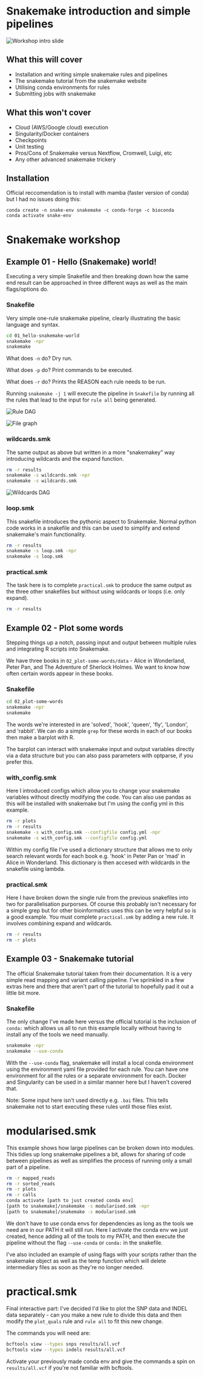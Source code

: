 # Snakemake introduction and simple pipelines

![Workshop intro slide](Images/Workshop-intro.png)

## What this will cover

* Installation and writing simple snakemake rules and pipelines
* The snakemake tutorial from the snakemake website
* Utilising conda environments for rules
* Submitting jobs with snakemake

## What this won't cover

* Cloud (AWS/Google cloud) execution
* Singularity/Docker containers
* Checkpoints
* Unit testing
* Pros/Cons of Snakemake versus Nextflow, Cromwell, Luigi, etc
* Any other advanced snakemake trickery


## Installation

Official reccomendation is to install with mamba (faster version of conda) but I had no issues doing this:
```
conda create -n snake-env snakemake -c conda-forge -c bioconda
conda activate snake-env
```

# Snakemake workshop

## Example 01 - Hello (Snakemake) world!

Executing a very simple Snakefile and then breaking down how the same end result can be approached in three different ways as well as the main flags/options do.

### Snakefile

Very simple one-rule snakemake pipeline, clearly illustrating the basic language and syntax.

```bash
cd 01_hello-snakemake-world
snakemake -npr
snakemake
```

What does `-n` do? Dry run.

What does `-p` do? Print commands to be executed.

What does `-r` do? Prints the REASON each rule needs to be run.

Running `snakemake -j 1` will execute the pipeline in `Snakefile` by running all the rules that lead to the input for `rule all` being generated. 


![Rule DAG](Images/01_rule-dag.png)

![File graph](Images/01_filegraph.png)

### wildcards.smk

The same output as above but written in a more "snakemakey" way introducing wildcards and the expand function.

```bash
rm -r results
snakemake -s wildcards.smk -npr
snakemake -s wildcards.smk
```

![Wildcards DAG](Images/01_wildcards-dag.png)

### loop.smk

This snakefile introduces the pythonic aspect to Snakemake. Normal python code works in a snakefile and this can be used to simplify and extend snakemake's main functionality.

```bash
rm -r results
snakemake -s loop.smk -npr
snakemake -s loop.smk
```

### practical.smk

The task here is to complete `practical.smk` to produce the same output as the three other snakefiles but without using wildcards or loops (i.e. only expand).

```bash
rm -r results
```

## Example 02 - Plot some words

Stepping things up a notch, passing input and output between multiple rules and integrating R scripts into Snakemake.

We have three books in `02_plot-some-words/data` - Alice in Wonderland, Peter Pan, and The Adventure of Sherlock Holmes. We want to know how often certain words appear in these books.

### Snakefile

```bash
cd 02_plot-some-words
snakemake -npr
snakemake
```

The words we're interested in are 'solved', 'hook', 'queen', 'fly', 'London', and 'rabbit'. We can do a simple `grep` for these words in each of our books then make a barplot with R.

The barplot can interact with snakemake input and output variables directly via a data structure but you can also pass parameters with optparse, if you prefer this.

### with_config.smk

Here I introduced configs which allow you to change your snakemake variables without directly modifying the code. You can also use pandas as this will be installed with snakemake but I'm using the config yml in this example.

```bash
rm -r plots
rm -r results
snakemake -s with_config.smk --configfile config.yml -npr
snakemake -s with_config.smk --configfile config.yml
```

Within my config file I've used a dictionary structure that allows me to only search relevant words for each book e.g. 'hook' in Peter Pan or 'mad' in Alice in Wonderland. This dictionary is then accesed with wildcards in the snakefile using lambda.

### practical.smk

Here I have broken down the single rule from the previous snakefiles into two for parallelisation purporses. Of course this probably isn't necessary for a simple grep but for other bioinformatics uses this can be very helpful so is a good example.
You must complete `practical.smk` by adding a new rule. It involves combining expand and wildcards.

```bash
rm -r results
rm -r plots
```

## Example 03 - Snakemake tutorial

The official Snakemake tutorial taken from their documentation. It is a very simple read mapping and variant calling pipeline. I've sprinkled in a few extras here and there that aren't part of the tutorial to hopefully pad it out a little bit more.

### Snakefile

The only change I've made here versus the official tutorial is the inclusion of `conda:` which allows us all to run this example locally without having to install any of the tools we need manually.

```bash
snakemake -npr
snakemake --use-conda
```

With the `--use-conda` flag, snakemake will install a local conda environment using the environment yaml file provided for each rule. You can have one environment for all the rules or a separate environment for each. Docker and Singularity can be used in a similar manner here but I haven't covered that.

Note: Some input here isn't used directly e.g. `.bai` files. This tells snakemake not to start executing these rules until those files exist.

# modularised.smk

This example shows how large pipelines can be broken down into modules. This tidies up long snakemake pipelines a bit, allows for sharing of code between pipelines as well as simplifies the process of running only a small part of a pipeline.

```bash
rm -r mapped_reads
rm -r sorted_reads
rm -r plots
rm -r calls
conda activate [path to just created conda env]
[path to snakemake]/snakemake -s modularised.smk -npr
[path to snakemake]/snakemake -s modularised.smk
```

We don't have to use conda envs for dependencies as long as the tools we need are in our PATH it will still run. Here I activate the conda env we just created, hence adding all of the tools to my PATH, and then execute the pipeline without the flag `--use-conda` or `conda:` in the snakefile.

I've also included an example of using flags with your scripts rather than the snakemake object as well as the temp function which will delete intermediary files as soon as they're no longer needed.

# practical.smk

Final interactive part: I've decided I'd like to plot the SNP data and INDEL data separately - can you make a new rule to divide this data and then modify the `plot_quals` rule and `rule all` to fit this new change. 

The commands you will need are:
```bash
bcftools view --types snps results/all.vcf
bcftools view --types indels results/all.vcf
```

Activate your previously made conda env and give the commands a spin on `results/all.vcf` if you're not familiar with bcftools.